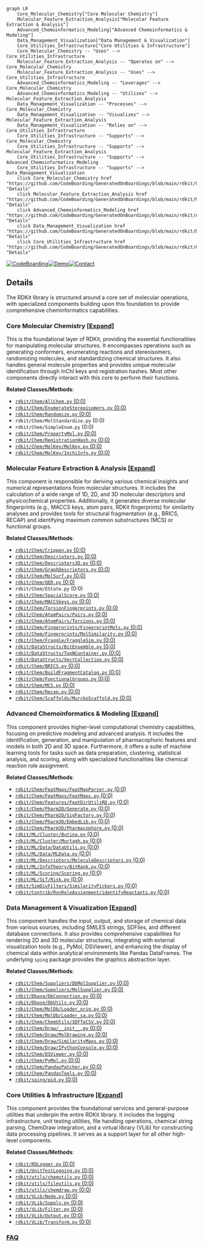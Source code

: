 ```mermaid
graph LR
    Core_Molecular_Chemistry["Core Molecular Chemistry"]
    Molecular_Feature_Extraction_Analysis["Molecular Feature Extraction & Analysis"]
    Advanced_Chemoinformatics_Modeling["Advanced Chemoinformatics & Modeling"]
    Data_Management_Visualization["Data Management & Visualization"]
    Core_Utilities_Infrastructure["Core Utilities & Infrastructure"]
    Core_Molecular_Chemistry -- "Uses" --> Core_Utilities_Infrastructure
    Molecular_Feature_Extraction_Analysis -- "Operates on" --> Core_Molecular_Chemistry
    Molecular_Feature_Extraction_Analysis -- "Uses" --> Core_Utilities_Infrastructure
    Advanced_Chemoinformatics_Modeling -- "Leverages" --> Core_Molecular_Chemistry
    Advanced_Chemoinformatics_Modeling -- "Utilizes" --> Molecular_Feature_Extraction_Analysis
    Data_Management_Visualization -- "Processes" --> Core_Molecular_Chemistry
    Data_Management_Visualization -- "Visualizes" --> Molecular_Feature_Extraction_Analysis
    Data_Management_Visualization -- "Relies on" --> Core_Utilities_Infrastructure
    Core_Utilities_Infrastructure -- "Supports" --> Core_Molecular_Chemistry
    Core_Utilities_Infrastructure -- "Supports" --> Molecular_Feature_Extraction_Analysis
    Core_Utilities_Infrastructure -- "Supports" --> Advanced_Chemoinformatics_Modeling
    Core_Utilities_Infrastructure -- "Supports" --> Data_Management_Visualization
    click Core_Molecular_Chemistry href "https://github.com/CodeBoarding/GeneratedOnBoardings/blob/main/rdkit/Core_Molecular_Chemistry.md" "Details"
    click Molecular_Feature_Extraction_Analysis href "https://github.com/CodeBoarding/GeneratedOnBoardings/blob/main/rdkit/Molecular_Feature_Extraction_Analysis.md" "Details"
    click Advanced_Chemoinformatics_Modeling href "https://github.com/CodeBoarding/GeneratedOnBoardings/blob/main/rdkit/Advanced_Chemoinformatics_Modeling.md" "Details"
    click Data_Management_Visualization href "https://github.com/CodeBoarding/GeneratedOnBoardings/blob/main/rdkit/Data_Management_Visualization.md" "Details"
    click Core_Utilities_Infrastructure href "https://github.com/CodeBoarding/GeneratedOnBoardings/blob/main/rdkit/Core_Utilities_Infrastructure.md" "Details"
```

[![CodeBoarding](https://img.shields.io/badge/Generated%20by-CodeBoarding-9cf?style=flat-square)](https://github.com/CodeBoarding/CodeBoarding)[![Demo](https://img.shields.io/badge/Try%20our-Demo-blue?style=flat-square)](https://www.codeboarding.org/demo)[![Contact](https://img.shields.io/badge/Contact%20us%20-%20contact@codeboarding.org-lightgrey?style=flat-square)](mailto:contact@codeboarding.org)

## Details

The RDKit library is structured around a core set of molecular operations, with specialized components building upon this foundation to provide comprehensive cheminformatics capabilities.

### Core Molecular Chemistry [[Expand]](./Core_Molecular_Chemistry.md)
This is the foundational layer of RDKit, providing the essential functionalities for manipulating molecular structures. It encompasses operations such as generating conformers, enumerating reactions and stereoisomers, randomizing molecules, and standardizing chemical structures. It also handles general molecule properties and provides unique molecular identification through InChI keys and registration hashes. Most other components directly interact with this core to perform their functions.


**Related Classes/Methods**:

- <a href="https://github.com/rdkit/rdkit/rdkit/Chem/AllChem.py#L0-L0" target="_blank" rel="noopener noreferrer">`rdkit/Chem/AllChem.py` (0:0)</a>
- <a href="https://github.com/rdkit/rdkit/rdkit/Chem/EnumerateStereoisomers.py#L0-L0" target="_blank" rel="noopener noreferrer">`rdkit/Chem/EnumerateStereoisomers.py` (0:0)</a>
- <a href="https://github.com/rdkit/rdkit/rdkit/Chem/Randomize.py#L0-L0" target="_blank" rel="noopener noreferrer">`rdkit/Chem/Randomize.py` (0:0)</a>
- `rdkit/Chem/MolStandardize.py` (0:0)
- `rdkit/Chem/SimpleEnum.py` (0:0)
- <a href="https://github.com/rdkit/rdkit/rdkit/Chem/PropertyMol.py#L0-L0" target="_blank" rel="noopener noreferrer">`rdkit/Chem/PropertyMol.py` (0:0)</a>
- <a href="https://github.com/rdkit/rdkit/rdkit/Chem/RegistrationHash.py#L0-L0" target="_blank" rel="noopener noreferrer">`rdkit/Chem/RegistrationHash.py` (0:0)</a>
- <a href="https://github.com/rdkit/rdkit/rdkit/Chem/MolKey/MolKey.py#L0-L0" target="_blank" rel="noopener noreferrer">`rdkit/Chem/MolKey/MolKey.py` (0:0)</a>
- <a href="https://github.com/rdkit/rdkit/rdkit/Chem/MolKey/InchiInfo.py#L0-L0" target="_blank" rel="noopener noreferrer">`rdkit/Chem/MolKey/InchiInfo.py` (0:0)</a>


### Molecular Feature Extraction & Analysis [[Expand]](./Molecular_Feature_Extraction_Analysis.md)
This component is responsible for deriving various chemical insights and numerical representations from molecular structures. It includes the calculation of a wide range of 1D, 2D, and 3D molecular descriptors and physicochemical properties. Additionally, it generates diverse molecular fingerprints (e.g., MACCS keys, atom pairs, RDKit fingerprints) for similarity analyses and provides tools for structural fragmentation (e.g., BRICS, RECAP) and identifying maximum common substructures (MCS) or functional groups.


**Related Classes/Methods**:

- <a href="https://github.com/rdkit/rdkit/rdkit/Chem/Crippen.py#L0-L0" target="_blank" rel="noopener noreferrer">`rdkit/Chem/Crippen.py` (0:0)</a>
- <a href="https://github.com/rdkit/rdkit/rdkit/Chem/Descriptors.py#L0-L0" target="_blank" rel="noopener noreferrer">`rdkit/Chem/Descriptors.py` (0:0)</a>
- <a href="https://github.com/rdkit/rdkit/rdkit/Chem/Descriptors3D.py#L0-L0" target="_blank" rel="noopener noreferrer">`rdkit/Chem/Descriptors3D.py` (0:0)</a>
- <a href="https://github.com/rdkit/rdkit/rdkit/Chem/GraphDescriptors.py#L0-L0" target="_blank" rel="noopener noreferrer">`rdkit/Chem/GraphDescriptors.py` (0:0)</a>
- <a href="https://github.com/rdkit/rdkit/rdkit/Chem/MolSurf.py#L0-L0" target="_blank" rel="noopener noreferrer">`rdkit/Chem/MolSurf.py` (0:0)</a>
- <a href="https://github.com/rdkit/rdkit/rdkit/Chem/QED.py#L0-L0" target="_blank" rel="noopener noreferrer">`rdkit/Chem/QED.py` (0:0)</a>
- `rdkit/Chem/EState.py` (0:0)
- <a href="https://github.com/rdkit/rdkit/rdkit/Chem/SpacialScore.py#L0-L0" target="_blank" rel="noopener noreferrer">`rdkit/Chem/SpacialScore.py` (0:0)</a>
- <a href="https://github.com/rdkit/rdkit/rdkit/Chem/MACCSkeys.py#L0-L0" target="_blank" rel="noopener noreferrer">`rdkit/Chem/MACCSkeys.py` (0:0)</a>
- <a href="https://github.com/rdkit/rdkit/rdkit/Chem/TorsionFingerprints.py#L0-L0" target="_blank" rel="noopener noreferrer">`rdkit/Chem/TorsionFingerprints.py` (0:0)</a>
- <a href="https://github.com/rdkit/rdkit/rdkit/Chem/AtomPairs/Pairs.py#L0-L0" target="_blank" rel="noopener noreferrer">`rdkit/Chem/AtomPairs/Pairs.py` (0:0)</a>
- <a href="https://github.com/rdkit/rdkit/rdkit/Chem/AtomPairs/Torsions.py#L0-L0" target="_blank" rel="noopener noreferrer">`rdkit/Chem/AtomPairs/Torsions.py` (0:0)</a>
- <a href="https://github.com/rdkit/rdkit/rdkit/Chem/Fingerprints/FingerprintMols.py#L0-L0" target="_blank" rel="noopener noreferrer">`rdkit/Chem/Fingerprints/FingerprintMols.py` (0:0)</a>
- <a href="https://github.com/rdkit/rdkit/rdkit/Chem/Fingerprints/MolSimilarity.py#L0-L0" target="_blank" rel="noopener noreferrer">`rdkit/Chem/Fingerprints/MolSimilarity.py` (0:0)</a>
- <a href="https://github.com/rdkit/rdkit/rdkit/Chem/Fraggle/FraggleSim.py#L0-L0" target="_blank" rel="noopener noreferrer">`rdkit/Chem/Fraggle/FraggleSim.py` (0:0)</a>
- <a href="https://github.com/rdkit/rdkit/rdkit/DataStructs/BitEnsemble.py#L0-L0" target="_blank" rel="noopener noreferrer">`rdkit/DataStructs/BitEnsemble.py` (0:0)</a>
- <a href="https://github.com/rdkit/rdkit/rdkit/DataStructs/TopNContainer.py#L0-L0" target="_blank" rel="noopener noreferrer">`rdkit/DataStructs/TopNContainer.py` (0:0)</a>
- <a href="https://github.com/rdkit/rdkit/rdkit/DataStructs/VectCollection.py#L0-L0" target="_blank" rel="noopener noreferrer">`rdkit/DataStructs/VectCollection.py` (0:0)</a>
- <a href="https://github.com/rdkit/rdkit/rdkit/Chem/BRICS.py#L0-L0" target="_blank" rel="noopener noreferrer">`rdkit/Chem/BRICS.py` (0:0)</a>
- <a href="https://github.com/rdkit/rdkit/rdkit/Chem/BuildFragmentCatalog.py#L0-L0" target="_blank" rel="noopener noreferrer">`rdkit/Chem/BuildFragmentCatalog.py` (0:0)</a>
- <a href="https://github.com/rdkit/rdkit/rdkit/Chem/FunctionalGroups.py#L0-L0" target="_blank" rel="noopener noreferrer">`rdkit/Chem/FunctionalGroups.py` (0:0)</a>
- <a href="https://github.com/rdkit/rdkit/rdkit/Chem/MCS.py#L0-L0" target="_blank" rel="noopener noreferrer">`rdkit/Chem/MCS.py` (0:0)</a>
- <a href="https://github.com/rdkit/rdkit/rdkit/Chem/Recap.py#L0-L0" target="_blank" rel="noopener noreferrer">`rdkit/Chem/Recap.py` (0:0)</a>
- <a href="https://github.com/rdkit/rdkit/rdkit/Chem/Scaffolds/MurckoScaffold.py#L0-L0" target="_blank" rel="noopener noreferrer">`rdkit/Chem/Scaffolds/MurckoScaffold.py` (0:0)</a>


### Advanced Chemoinformatics & Modeling [[Expand]](./Advanced_Chemoinformatics_Modeling.md)
This component provides higher-level computational chemistry capabilities, focusing on predictive modeling and advanced analysis. It includes the identification, generation, and manipulation of pharmacophoric features and models in both 2D and 3D space. Furthermore, it offers a suite of machine learning tools for tasks such as data preparation, clustering, statistical analysis, and scoring, along with specialized functionalities like chemical reaction role assignment.


**Related Classes/Methods**:

- <a href="https://github.com/rdkit/rdkit/rdkit/Chem/FeatMaps/FeatMapParser.py#L0-L0" target="_blank" rel="noopener noreferrer">`rdkit/Chem/FeatMaps/FeatMapParser.py` (0:0)</a>
- <a href="https://github.com/rdkit/rdkit/rdkit/Chem/FeatMaps/FeatMaps.py#L0-L0" target="_blank" rel="noopener noreferrer">`rdkit/Chem/FeatMaps/FeatMaps.py` (0:0)</a>
- <a href="https://github.com/rdkit/rdkit/rdkit/Chem/Features/FeatDirUtilsRD.py#L0-L0" target="_blank" rel="noopener noreferrer">`rdkit/Chem/Features/FeatDirUtilsRD.py` (0:0)</a>
- <a href="https://github.com/rdkit/rdkit/rdkit/Chem/Pharm2D/Generate.py#L0-L0" target="_blank" rel="noopener noreferrer">`rdkit/Chem/Pharm2D/Generate.py` (0:0)</a>
- <a href="https://github.com/rdkit/rdkit/rdkit/Chem/Pharm2D/SigFactory.py#L0-L0" target="_blank" rel="noopener noreferrer">`rdkit/Chem/Pharm2D/SigFactory.py` (0:0)</a>
- <a href="https://github.com/rdkit/rdkit/rdkit/Chem/Pharm3D/EmbedLib.py#L0-L0" target="_blank" rel="noopener noreferrer">`rdkit/Chem/Pharm3D/EmbedLib.py` (0:0)</a>
- <a href="https://github.com/rdkit/rdkit/rdkit/Chem/Pharm3D/Pharmacophore.py#L0-L0" target="_blank" rel="noopener noreferrer">`rdkit/Chem/Pharm3D/Pharmacophore.py` (0:0)</a>
- <a href="https://github.com/rdkit/rdkit/rdkit/ML/Cluster/Butina.py#L0-L0" target="_blank" rel="noopener noreferrer">`rdkit/ML/Cluster/Butina.py` (0:0)</a>
- <a href="https://github.com/rdkit/rdkit/rdkit/ML/Cluster/Murtagh.py#L0-L0" target="_blank" rel="noopener noreferrer">`rdkit/ML/Cluster/Murtagh.py` (0:0)</a>
- <a href="https://github.com/rdkit/rdkit/rdkit/ML/Data/DataUtils.py#L0-L0" target="_blank" rel="noopener noreferrer">`rdkit/ML/Data/DataUtils.py` (0:0)</a>
- <a href="https://github.com/rdkit/rdkit/rdkit/ML/Data/MLData.py#L0-L0" target="_blank" rel="noopener noreferrer">`rdkit/ML/Data/MLData.py` (0:0)</a>
- <a href="https://github.com/rdkit/rdkit/rdkit/ML/Descriptors/MoleculeDescriptors.py#L0-L0" target="_blank" rel="noopener noreferrer">`rdkit/ML/Descriptors/MoleculeDescriptors.py` (0:0)</a>
- <a href="https://github.com/rdkit/rdkit/rdkit/ML/InfoTheory/BitRank.py#L0-L0" target="_blank" rel="noopener noreferrer">`rdkit/ML/InfoTheory/BitRank.py` (0:0)</a>
- <a href="https://github.com/rdkit/rdkit/rdkit/ML/Scoring/Scoring.py#L0-L0" target="_blank" rel="noopener noreferrer">`rdkit/ML/Scoring/Scoring.py` (0:0)</a>
- <a href="https://github.com/rdkit/rdkit/rdkit/ML/SLT/Risk.py#L0-L0" target="_blank" rel="noopener noreferrer">`rdkit/ML/SLT/Risk.py` (0:0)</a>
- <a href="https://github.com/rdkit/rdkit/rdkit/SimDivFilters/SimilarityPickers.py#L0-L0" target="_blank" rel="noopener noreferrer">`rdkit/SimDivFilters/SimilarityPickers.py` (0:0)</a>
- <a href="https://github.com/rdkit/rdkit/Contrib/RxnRoleAssignment/identifyReactants.py#L0-L0" target="_blank" rel="noopener noreferrer">`rdkit/Contrib/RxnRoleAssignment/identifyReactants.py` (0:0)</a>


### Data Management & Visualization [[Expand]](./Data_Management_Visualization.md)
This component handles the input, output, and storage of chemical data from various sources, including SMILES strings, SDFiles, and different database connections. It also provides comprehensive capabilities for rendering 2D and 3D molecular structures, integrating with external visualization tools (e.g., PyMol, DSViewer), and enhancing the display of chemical data within analytical environments like Pandas DataFrames. The underlying `sping` package provides the graphics abstraction layer.


**Related Classes/Methods**:

- <a href="https://github.com/rdkit/rdkit/rdkit/Chem/Suppliers/DbMolSupplier.py#L0-L0" target="_blank" rel="noopener noreferrer">`rdkit/Chem/Suppliers/DbMolSupplier.py` (0:0)</a>
- <a href="https://github.com/rdkit/rdkit/rdkit/Chem/Suppliers/MolSupplier.py#L0-L0" target="_blank" rel="noopener noreferrer">`rdkit/Chem/Suppliers/MolSupplier.py` (0:0)</a>
- <a href="https://github.com/rdkit/rdkit/rdkit/Dbase/DbConnection.py#L0-L0" target="_blank" rel="noopener noreferrer">`rdkit/Dbase/DbConnection.py` (0:0)</a>
- <a href="https://github.com/rdkit/rdkit/rdkit/Dbase/DbUtils.py#L0-L0" target="_blank" rel="noopener noreferrer">`rdkit/Dbase/DbUtils.py` (0:0)</a>
- <a href="https://github.com/rdkit/rdkit/rdkit/Chem/MolDb/Loader_orig.py#L0-L0" target="_blank" rel="noopener noreferrer">`rdkit/Chem/MolDb/Loader_orig.py` (0:0)</a>
- <a href="https://github.com/rdkit/rdkit/rdkit/Chem/MolDb/Loader_sa.py#L0-L0" target="_blank" rel="noopener noreferrer">`rdkit/Chem/MolDb/Loader_sa.py` (0:0)</a>
- <a href="https://github.com/rdkit/rdkit/rdkit/Chem/ChemUtils/SDFToCSV.py#L0-L0" target="_blank" rel="noopener noreferrer">`rdkit/Chem/ChemUtils/SDFToCSV.py` (0:0)</a>
- <a href="https://github.com/rdkit/rdkit/rdkit/Chem/Draw/__init__.py#L0-L0" target="_blank" rel="noopener noreferrer">`rdkit/Chem/Draw/__init__.py` (0:0)</a>
- <a href="https://github.com/rdkit/rdkit/rdkit/Chem/Draw/MolDrawing.py#L0-L0" target="_blank" rel="noopener noreferrer">`rdkit/Chem/Draw/MolDrawing.py` (0:0)</a>
- <a href="https://github.com/rdkit/rdkit/rdkit/Chem/Draw/SimilarityMaps.py#L0-L0" target="_blank" rel="noopener noreferrer">`rdkit/Chem/Draw/SimilarityMaps.py` (0:0)</a>
- <a href="https://github.com/rdkit/rdkit/rdkit/Chem/Draw/IPythonConsole.py#L0-L0" target="_blank" rel="noopener noreferrer">`rdkit/Chem/Draw/IPythonConsole.py` (0:0)</a>
- <a href="https://github.com/rdkit/rdkit/rdkit/Chem/DSViewer.py#L0-L0" target="_blank" rel="noopener noreferrer">`rdkit/Chem/DSViewer.py` (0:0)</a>
- <a href="https://github.com/rdkit/rdkit/rdkit/Chem/PyMol.py#L0-L0" target="_blank" rel="noopener noreferrer">`rdkit/Chem/PyMol.py` (0:0)</a>
- <a href="https://github.com/rdkit/rdkit/rdkit/Chem/PandasPatcher.py#L0-L0" target="_blank" rel="noopener noreferrer">`rdkit/Chem/PandasPatcher.py` (0:0)</a>
- <a href="https://github.com/rdkit/rdkit/rdkit/Chem/PandasTools.py#L0-L0" target="_blank" rel="noopener noreferrer">`rdkit/Chem/PandasTools.py` (0:0)</a>
- <a href="https://github.com/rdkit/rdkit/rdkit/sping/pid.py#L0-L0" target="_blank" rel="noopener noreferrer">`rdkit/sping/pid.py` (0:0)</a>


### Core Utilities & Infrastructure [[Expand]](./Core_Utilities_Infrastructure.md)
This component provides the foundational services and general-purpose utilities that underpin the entire RDKit library. It includes the logging infrastructure, unit testing utilities, file handling operations, chemical string parsing, ChemDraw integration, and a virtual library (VLib) for constructing data processing pipelines. It serves as a support layer for all other high-level components.


**Related Classes/Methods**:

- <a href="https://github.com/rdkit/rdkit/rdkit/RDLogger.py#L0-L0" target="_blank" rel="noopener noreferrer">`rdkit/RDLogger.py` (0:0)</a>
- <a href="https://github.com/rdkit/rdkit/rdkit/UnitTestLogging.py#L0-L0" target="_blank" rel="noopener noreferrer">`rdkit/UnitTestLogging.py` (0:0)</a>
- <a href="https://github.com/rdkit/rdkit/rdkit/utils/chemutils.py#L0-L0" target="_blank" rel="noopener noreferrer">`rdkit/utils/chemutils.py` (0:0)</a>
- <a href="https://github.com/rdkit/rdkit/rdkit/utils/fileutils.py#L0-L0" target="_blank" rel="noopener noreferrer">`rdkit/utils/fileutils.py` (0:0)</a>
- <a href="https://github.com/rdkit/rdkit/rdkit/utils/chemdraw.py#L0-L0" target="_blank" rel="noopener noreferrer">`rdkit/utils/chemdraw.py` (0:0)</a>
- <a href="https://github.com/rdkit/rdkit/rdkit/VLib/Node.py#L0-L0" target="_blank" rel="noopener noreferrer">`rdkit/VLib/Node.py` (0:0)</a>
- <a href="https://github.com/rdkit/rdkit/rdkit/VLib/Supply.py#L0-L0" target="_blank" rel="noopener noreferrer">`rdkit/VLib/Supply.py` (0:0)</a>
- <a href="https://github.com/rdkit/rdkit/rdkit/VLib/Filter.py#L0-L0" target="_blank" rel="noopener noreferrer">`rdkit/VLib/Filter.py` (0:0)</a>
- <a href="https://github.com/rdkit/rdkit/rdkit/VLib/Output.py#L0-L0" target="_blank" rel="noopener noreferrer">`rdkit/VLib/Output.py` (0:0)</a>
- <a href="https://github.com/rdkit/rdkit/rdkit/VLib/Transform.py#L0-L0" target="_blank" rel="noopener noreferrer">`rdkit/VLib/Transform.py` (0:0)</a>




### [FAQ](https://github.com/CodeBoarding/GeneratedOnBoardings/tree/main?tab=readme-ov-file#faq)